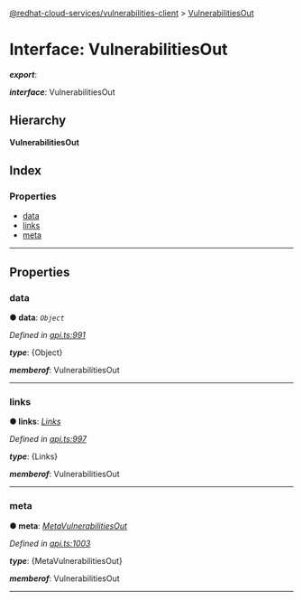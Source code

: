 [@redhat-cloud-services/vulnerabilities-client](../README.md) > [VulnerabilitiesOut](../interfaces/vulnerabilitiesout.md)

# Interface: VulnerabilitiesOut

*__export__*: 

*__interface__*: VulnerabilitiesOut

## Hierarchy

**VulnerabilitiesOut**

## Index

### Properties

* [data](vulnerabilitiesout.md#data)
* [links](vulnerabilitiesout.md#links)
* [meta](vulnerabilitiesout.md#meta)

---

## Properties

<a id="data"></a>

###  data

**● data**: *`Object`*

*Defined in [api.ts:991](https://github.com/RedHatInsights/javascript-clients/blob/master/packages/vulnerabilities/git-api/api.ts#L991)*

*__type__*: {Object}

*__memberof__*: VulnerabilitiesOut

___
<a id="links"></a>

###  links

**● links**: *[Links](links.md)*

*Defined in [api.ts:997](https://github.com/RedHatInsights/javascript-clients/blob/master/packages/vulnerabilities/git-api/api.ts#L997)*

*__type__*: {Links}

*__memberof__*: VulnerabilitiesOut

___
<a id="meta"></a>

###  meta

**● meta**: *[MetaVulnerabilitiesOut](metavulnerabilitiesout.md)*

*Defined in [api.ts:1003](https://github.com/RedHatInsights/javascript-clients/blob/master/packages/vulnerabilities/git-api/api.ts#L1003)*

*__type__*: {MetaVulnerabilitiesOut}

*__memberof__*: VulnerabilitiesOut

___

